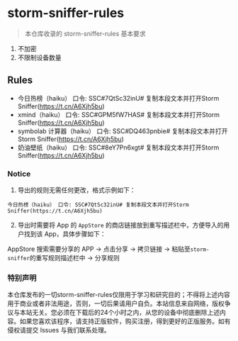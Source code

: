 # storm-sniffer-rules
>本仓库收录的 storm-sniffer-rules 基本要求
1. 不加密
2. 不限制设备数量

## Rules

- 今日热榜（haiku） 口令: SSC#7QtSc32inU# 复制本段文本并打开Storm Sniffer(https://t.cn/A6Xjh5bu)
- xmind（haiku） 口令: SSC#GPM5fW7HAS# 复制本段文本并打开Storm Sniffer(https://t.cn/A6Xjh5bu)
- symbolab 计算器（haiku） 口令: SSC#DQ463pnbie# 复制本段文本并打开Storm Sniffer(https://t.cn/A6Xjh5bu)
- 奶油壁纸（haiku） 口令: SSC#8eY7Pn6xgt# 复制本段文本并打开Storm Sniffer(https://t.cn/A6Xjh5bu)





### Notice

1. 导出的规则无需任何更改，格式示例如下：

`今日热榜（haiku） 口令: SSC#7QtSc32inU# 复制本段文本并打开Storm Sniffer(https://t.cn/A6Xjh5bu)`

2. 导出时需要将 App 的 `AppStore` 的商店链接放到重写描述栏中，方便导入的用户找到该 App，具体步骤如下：

AppStore 搜索需要分享的 APP -> 点击分享 -> 拷贝链接 -> 粘贴至`storm-sniffer`的重写规则描述栏中 -> 分享规则

### 特别声明

本仓库发布的一切storm-sniffer-rules仅限用于学习和研究目的；不得将上述内容用于商业或者非法用途，否则，一切后果请用户自负。本站信息来自网络，版权争议与本站无关。您必须在下载后的24个小时之内，从您的设备中彻底删除上述内容。如果您喜欢该程序，请支持正版软件，购买注册，得到更好的正版服务。如有侵权请提交 Issues 与我们联系处理。

